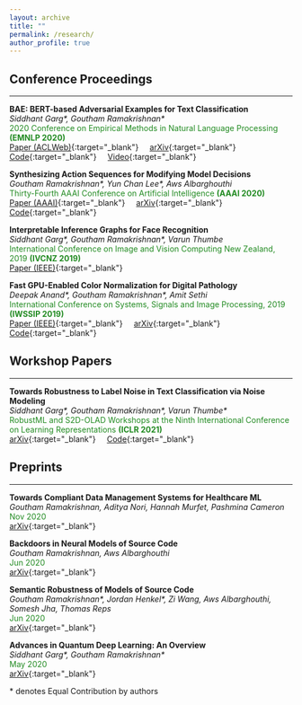 ```yaml
---
layout: archive
title: ""
permalink: /research/
author_profile: true
---
```


## Conference Proceedings
___

**BAE: BERT-based Adversarial Examples for Text Classification**     
*Siddhant Garg\*, Goutham Ramakrishnan\**  
<span style="color:forestgreen">
    2020 Conference on Empirical Methods in Natural Language Processing <b>(EMNLP 2020)</b>  
</span>
[Paper (ACLWeb)](https://www.aclweb.org/anthology/2020.emnlp-main.498/){:target="_blank"} &nbsp; &nbsp; [arXiv](https://arxiv.org/abs/2004.01970){:target="_blank"} &nbsp; &nbsp; [Code](https://github.com/QData/TextAttack/blob/master/textattack/attack_recipes/bae_garg_2019.py){:target="_blank"} &nbsp; &nbsp; [Video](https://slideslive.com/38938695/bae-bertbased-adversarial-examples-for-text-classification){:target="_blank"}  

**Synthesizing Action Sequences for Modifying Model Decisions**  
*Goutham Ramakrishnan\*, Yun Chan Lee\*, Aws Albarghouthi*    
<span style="color:forestgreen">
    Thirty-Fourth AAAI Conference on Artificial Intelligence <b>(AAAI 2020)</b>    
</span>
[Paper (AAAI)](https://ojs.aaai.org/index.php/AAAI/article/view/5996){:target="_blank"} &nbsp; &nbsp; [arXiv](https://arxiv.org/abs/1910.00057){:target="_blank"} &nbsp; &nbsp; [Code](https://github.com/goutham7r/synth-action-seq){:target="_blank"}

**Interpretable Inference Graphs for Face Recognition**  
*Siddhant Garg\*, Goutham Ramakrishnan\*, Varun Thumbe*    
<span style="color:forestgreen">
    International Conference on Image and Vision Computing New Zealand, 2019 <b>(IVCNZ 2019)</b>    
</span>
[Paper (IEEE)](https://ieeexplore.ieee.org/document/8960990){:target="_blank"}

**Fast GPU-Enabled Color Normalization for Digital Pathology**  
*Deepak Anand\*, Goutham Ramakrishnan\*, Amit Sethi*    
<span style="color:forestgreen">
    International Conference on Systems, Signals and Image Processing, 2019 <b>(IWSSIP 2019)</b>    
</span>
[Paper (IEEE)](https://ieeexplore.ieee.org/document/8787328){:target="_blank"} &nbsp; &nbsp; [arXiv](https://arxiv.org/abs/1901.03088){:target="_blank"} &nbsp; &nbsp; [Code](https://github.com/MEDAL-IITB/Fast_WSI_Color_Norm){:target="_blank"}


## Workshop Papers
___

**Towards Robustness to Label Noise in Text Classification via Noise Modeling**     
*Siddhant Garg\*, Goutham Ramakrishnan\*, Varun Thumbe\**  
<span style="color:forestgreen">
    RobustML and S2D-OLAD Workshops at the Ninth International Conference on Learning Representations <b>(ICLR 2021)</b>  
</span>
[arXiv](https://arxiv.org/abs/2101.11214){:target="_blank"} &nbsp; &nbsp; [Code](https://github.com/thumbe3/label-noise-nlp){:target="_blank"}


## Preprints
___

**Towards Compliant Data Management Systems for Healthcare ML**     
*Goutham Ramakrishnan, Aditya Nori, Hannah Murfet, Pashmina Cameron*  
<span style="color:forestgreen">
    Nov 2020  
</span>
[arXiv](https://arxiv.org/abs/2011.07555){:target="_blank"}

**Backdoors in Neural Models of Source Code**     
*Goutham Ramakrishnan, Aws Albarghouthi*  
<span style="color:forestgreen">
    Jun 2020  
</span>
[arXiv](https://arxiv.org/abs/2006.06841){:target="_blank"}

**Semantic Robustness of Models of Source Code**     
*Goutham Ramakrishnan\*, Jordan Henkel\*, Zi Wang, Aws Albarghouthi, Somesh Jha, Thomas Reps*  
<span style="color:forestgreen">
    Jun 2020  
</span>
[arXiv](https://arxiv.org/abs/2002.03043){:target="_blank"}

**Advances in Quantum Deep Learning: An Overview**     
*Siddhant Garg\*, Goutham Ramakrishnan\**  
<span style="color:forestgreen">
    May 2020  
</span>
[arXiv](https://arxiv.org/abs/2005.04316){:target="_blank"}


\* denotes Equal Contribution by authors
